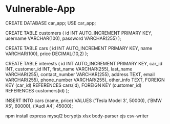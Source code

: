 # Vulnerable-App


CREATE DATABASE car_app;
USE car_app;

CREATE TABLE customers (
    id INT AUTO_INCREMENT PRIMARY KEY,
    username VARCHAR(100),
    password VARCHAR(255)
);

CREATE TABLE cars (
    id INT AUTO_INCREMENT PRIMARY KEY,
    name VARCHAR(100),
    price DECIMAL(10,2)
);


CREATE TABLE interests (
    id INT AUTO_INCREMENT PRIMARY KEY,
    car_id INT,
    customer_id INT,
    first_name VARCHAR(255),
    last_name VARCHAR(255),
    contact_number VARCHAR(255),
    address TEXT,
    email VARCHAR(255),
    phone_number VARCHAR(255),
    other_info TEXT,
    FOREIGN KEY (car_id) REFERENCES cars(id),
    FOREIGN KEY (customer_id) REFERENCES customers(id)
);

INSERT INTO cars (name, price) VALUES ('Tesla Model 3', 50000), ('BMW X5', 60000), ('Audi A4', 45000);


npm install express mysql2 bcryptjs xlsx body-parser ejs csv-writer
